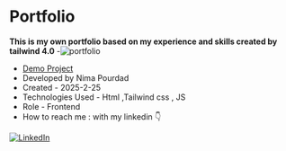 # Portfolio 
**This is my own portfolio based on my experience and skills created by tailwind 4.0**
-![portfolio](https://github.com/user-attachments/assets/ff73f7b1-9195-40d4-8ce0-f13c7cfc31fd)
- [Demo Project]( https://nima-frontend.github.io/portfolio/)
- Developed by Nima Pourdad
- Created - 2025-2-25
- Technologies Used - Html ,Tailwind css , JS 
- Role - Frontend
- How to reach me : with my linkedin  👇
  
[![LinkedIn](https://img.shields.io/badge/LinkedIn-0077B5?style=for-the-badge&logo=linkedin&logoColor=white)](https://linkedin.com/in/nima-pourdad-b2a5bb331)
